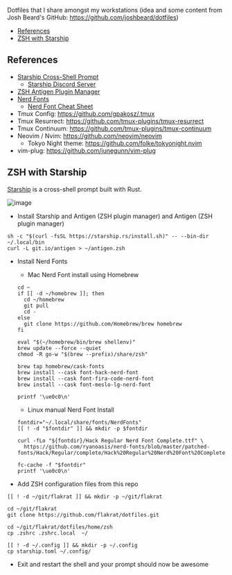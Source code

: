 Dotfiles that I share amongst my workstations (idea and some content from Josh Beard's GitHub: https://github.com/joshbeard/dotfiles)

- [References](#references)
- [ZSH with Starship](#zsh-with-starship)

## References

- [Starship Cross-Shell Prompt](https://starship.rs/)
  - [Starship Discord Server](https://discord.gg/8Jzqu3T)
- [ZSH Antigen Plugin Manager](https://github.com/zsh-users/antigen)
- [Nerd Fonts](https://github.com/ryanoasis/nerd-fonts)
  - [Nerd Font Cheat Sheet](https://www.nerdfonts.com/cheat-sheet)
- Tmux Config: https://github.com/gpakosz/.tmux
- Tmux Resurrect: https://github.com/tmux-plugins/tmux-resurrect
- Tmux Continuum: https://github.com/tmux-plugins/tmux-continuum
- Neovim / Nvim: https://github.com/neovim/neovim
  - Tokyo Night theme: https://github.com/folke/tokyonight.nvim
- vim-plug: https://github.com/junegunn/vim-plug

## ZSH with Starship

[Starship](https://starship.rs/) is a cross-shell prompt built with Rust.

![image](https://user-images.githubusercontent.com/1587409/151089867-9ec01914-5fd0-4585-b5b1-1982db0d2b1e.png)

- Install Starship and Antigen (ZSH plugin manager) and Antigen (ZSH plugin manager)

```shell
sh -c "$(curl -fsSL https://starship.rs/install.sh)" -- --bin-dir ~/.local/bin
curl -L git.io/antigen > ~/antigen.zsh
```

- Install Nerd Fonts
  - Mac Nerd Font install using Homebrew

  ```shell
  cd ~
  if [[ -d ~/homebrew ]]; then
    cd ~/homebrew
    git pull
    cd -
  else
    git clone https://github.com/Homebrew/brew homebrew
  fi

  eval "$(~/homebrew/bin/brew shellenv)"
  brew update --force --quiet
  chmod -R go-w "$(brew --prefix)/share/zsh"

  brew tap homebrew/cask-fonts
  brew install --cask font-hack-nerd-font
  brew install --cask font-fira-code-nerd-font
  brew install --cask font-meslo-lg-nerd-font

  printf '\ue0c0\n'
  ```

  - Linux manual Nerd Font Install

  ```shell
  fontdir="~/.local/share/fonts/NerdFonts"
  [[ ! -d "$fontdir" ]] && mkdir -p $fontdir

  curl -fLo "${fontdir}/Hack Regular Nerd Font Complete.ttf" \
    https://github.com/ryanoasis/nerd-fonts/blob/master/patched-fonts/Hack/Regular/complete/Hack%20Regular%20Nerd%20Font%20Complete.ttf

  fc-cache -f "$fontdir"
  printf '\ue0c0\n'
  ```

- Add ZSH configuration files from this repo

```shell
[[ ! -d ~/git/flakrat ]] && mkdir -p ~/git/flakrat

cd ~/git/flakrat
git clone https://github.com/flakrat/dotfiles.git

cd ~/git/flakrat/dotfiles/home/zsh
cp .zshrc .zshrc.local  ~/

[[ ! -d ~/.config ]] && mkdir -p ~/.config
cp starship.toml ~/.config/
```

- Exit and restart the shell and your prompt should now be awesome
